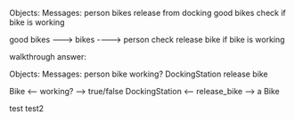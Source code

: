 Objects:          Messages:
  person
  bikes           release from docking
  good bikes      check if bike is working


good bikes ---> bikes ----> person
          check         release bike
          if bike
          is working


walkthrough answer:

Objects:                  Messages:
person
bike                      working?
DockingStation            release bike



Bike <-- working? --> true/false
DockingStation <-- release_bike --> a Bike


test
test2
